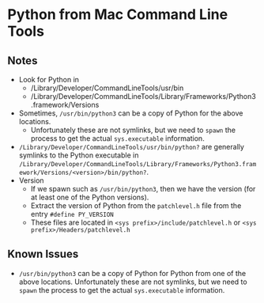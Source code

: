 # Python from Mac Command Line Tools

## Notes

- Look for Python in
  - /Library/Developer/CommandLineTools/usr/bin
  - /Library/Developer/CommandLineTools/Library/Frameworks/Python3.framework/Versions
- Sometimes, `/usr/bin/python3` can be a copy of Python for the above locations.
  - Unfortunately these are not symlinks, but we need to `spawn` the process to get the actual `sys.executable` information.
- `/Library/Developer/CommandLineTools/usr/bin/python?` are generally symlinks to the Python executable in `/Library/Developer/CommandLineTools/Library/Frameworks/Python3.framework/Versions/<version>/bin/python?`.
- Version
  - If we spawn such as `/usr/bin/python3`, then we have the version (for at least one of the Python versions).
  - Extract the version of Python from the `patchlevel.h` file from the entry `#define PY_VERSION`
  - These files are located in `<sys prefix>/include/patchlevel.h` or `<sys prefix>/Headers/patchlevel.h`

## Known Issues

- `/usr/bin/python3` can be a copy of Python for Python from one of the above locations.
  Unfortunately these are not symlinks, but we need to `spawn` the process to get the actual `sys.executable` information.
